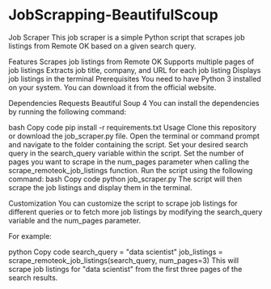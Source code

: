 # JobScrapping-BeautifulScoup
Job Scraper
This job scraper is a simple Python script that scrapes job listings from Remote OK based on a given search query.

Features
Scrapes job listings from Remote OK
Supports multiple pages of job listings
Extracts job title, company, and URL for each job listing
Displays job listings in the terminal
Prerequisites
You need to have Python 3 installed on your system. You can download it from the official website.

Dependencies
Requests
Beautiful Soup 4
You can install the dependencies by running the following command:

bash
Copy code
pip install -r requirements.txt
Usage
Clone this repository or download the job_scraper.py file.
Open the terminal or command prompt and navigate to the folder containing the script.
Set your desired search query in the search_query variable within the script.
Set the number of pages you want to scrape in the num_pages parameter when calling the scrape_remoteok_job_listings function.
Run the script using the following command:
bash
Copy code
python job_scraper.py
The script will then scrape the job listings and display them in the terminal.

Customization
You can customize the script to scrape job listings for different queries or to fetch more job listings by modifying the search_query variable and the num_pages parameter.

For example:

python
Copy code
search_query = "data scientist"
job_listings = scrape_remoteok_job_listings(search_query, num_pages=3)
This will scrape job listings for "data scientist" from the first three pages of the search results.
